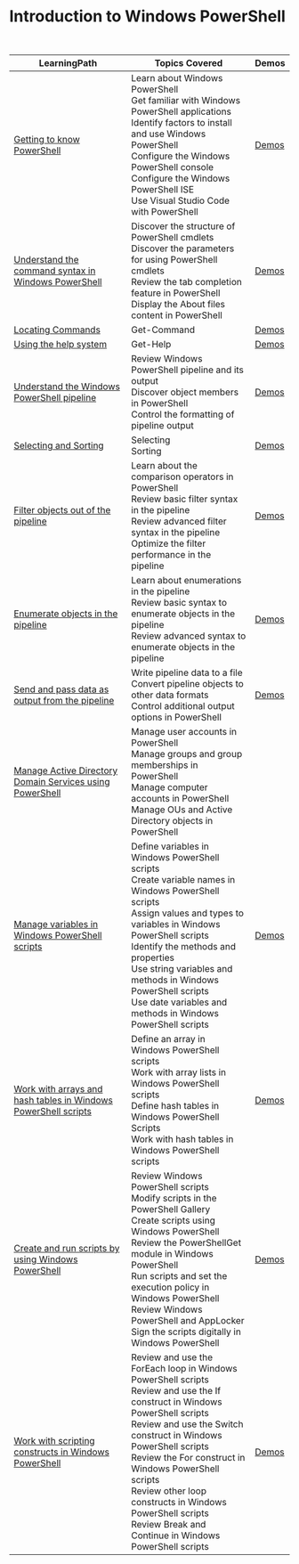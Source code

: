 # Introduction to Windows PowerShell

<br>

|LearningPath |Topics Covered |Demos|
|---|---|---|
|[Getting to know PowerShell](https://learn.microsoft.com/en-au/training/modules/review-windows-powershell/)|Learn about Windows PowerShell<br>Get familiar with Windows PowerShell applications<br>Identify factors to install and use Windows PowerShell<br>Configure the Windows PowerShell console<br>Configure the Windows PowerShell ISE<br>Use Visual Studio Code with PowerShell|[Demos](LearningPathDemos.md#getting-to-know-powershell)|
|[Understand the command syntax in Windows PowerShell](https://learn.microsoft.com/en-au/training/modules/understand-command-syntax-windows-powershell/)|Discover the structure of PowerShell cmdlets<br>Discover the parameters for using PowerShell cmdlets<br>Review the tab completion feature in PowerShell<br>Display the About files content in PowerShell|[Demos](LearningPathDemos.md#understand-the-command-syntax-in-windows-powershell)|
|[Locating Commands](https://learn.microsoft.com/en-au/training/modules/introduction-to-powershell/4-cmdlets)|Get-Command|[Demos](LearningPathDemos.md#locating-commands)|
|[Using the help system](https://learn.microsoft.com/en-au/training/modules/discover-commands/2-help)|Get-Help|[Demos](LearningPathDemos.md#using-the-help-system)|
|[Understand the Windows PowerShell pipeline](https://learn.microsoft.com/en-au/training/modules/understand-windows-powershell-pipeline/)|Review Windows PowerShell pipeline and its output<br>Discover object members in PowerShell<br>Control the formatting of pipeline output|[Demos](LearningPathDemos.md#understand-the-windows-powershell-pipeline)|
|[Selecting and Sorting](https://learn.microsoft.com/en-au/training/modules/connect-commands/2-select-data)|Selecting<br>Sorting|[Demos](LearningPathDemos.md#selecting-and-sorting)|
|[Filter objects out of the pipeline](https://learn.microsoft.com/en-au/training/modules/filter-objects-out-of-pipeline/)|Learn about the comparison operators in PowerShell<br>Review basic filter syntax in the pipeline<br>Review advanced filter syntax in the pipeline<br>Optimize the filter performance in the pipeline|[Demos](LearningPathDemos.md#filter-objects-out-of-the-pipeline)|
|[Enumerate objects in the pipeline](https://learn.microsoft.com/en-au/training/modules/enumerate-objects-pipeline/)|Learn about enumerations in the pipeline<br>Review basic syntax to enumerate objects in the pipeline<br>Review advanced syntax to enumerate objects in the pipeline|[Demos](LearningPathDemos.md#enumerate-objects-in-the-pipeline)|
|[Send and pass data as output from the pipeline](https://learn.microsoft.com/en-au/training/modules/send-pass-data-output-from-pipeline/)|Write pipeline data to a file<br>Convert pipeline objects to other data formats<br>Control additional output options in PowerShell|[Demos](LearningPathDemos.md#send-and-pass-data-as-output-from-the-pipeline)|
|[Manage Active Directory Domain Services using PowerShell](https://learn.microsoft.com/en-au/training/modules/manage-active-directory-domain-services-use-powershell-cmdlets/)|Manage user accounts in PowerShell<br>Manage groups and group memberships in PowerShell<br>Manage computer accounts in PowerShell<br>Manage OUs and Active Directory objects in PowerShell||
|[Manage variables in Windows PowerShell scripts](https://learn.microsoft.com/en-au/training/modules/manage-variables-windows-powershell-scripts/)|Define variables in Windows PowerShell scripts<br>Create variable names in Windows PowerShell scripts<br>Assign values and types to variables in Windows PowerShell scripts<br>Identify the methods and properties<br>Use string variables and methods in Windows PowerShell scripts<br>Use date variables and methods in Windows PowerShell scripts|[Demos](LearningPathDemos.md#manage-variables-in-windows-powershell-scripts)|
|[Work with arrays and hash tables in Windows PowerShell scripts](https://learn.microsoft.com/en-au/training/modules/work-arrays-hash-tables-window-powershell-scripts/)|Define an array in Windows PowerShell scripts<br>Work with array lists in Windows PowerShell scripts<br>Define hash tables in Windows PowerShell Scripts<br>Work with hash tables in Windows PowerShell scripts|[Demos](LearningPathDemos.md#work-with-arrays-and-hash-tables-in-windows-powershell-scripts)|
|[Create and run scripts by using Windows PowerShell](https://learn.microsoft.com/en-au/training/modules/create-run-scripts-use-windows-powershell/)|Review Windows PowerShell scripts<br>Modify scripts in the PowerShell Gallery<br>Create scripts using Windows PowerShell<br>Review the PowerShellGet module in Windows PowerShell<br>Run scripts and set the execution policy in Windows PowerShell<br>Review Windows PowerShell and AppLocker<br>Sign the scripts digitally in Windows PowerShell|[Demos](LearningPathDemos.md#create-and-run-scripts-by-using-windows-powershell)|
|[Work with scripting constructs in Windows PowerShell](https://learn.microsoft.com/en-au/training/modules/work-script-constructs-windows-powershell/)|Review and use the ForEach loop in Windows PowerShell scripts<br>Review and use the If construct in Windows PowerShell scripts<br>Review and use the Switch construct in Windows PowerShell scripts<br>Review the For construct in Windows PowerShell scripts<br>Review other loop constructs in Windows PowerShell scripts<br>Review Break and Continue in Windows PowerShell scripts|[Demos](LearningPathDemos.md#work-with-scripting-constructs-in-windows-powershell)|

